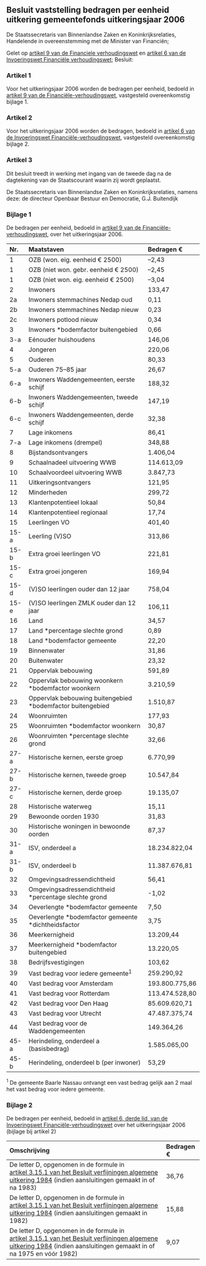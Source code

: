 <meta http-equiv='Content-Type' content='text/html; charset=utf-8' />

## Besluit vaststelling bedragen per eenheid uitkering gemeentefonds uitkeringsjaar 2006

De Staatssecretaris van Binnenlandse Zaken en Koninkrijksrelaties,  
Handelende in overeenstemming met de Minister van Financiën;

Gelet op [artikel 9 van de Financiele verhoudingswet](../../../../../../../../../../wet/financiële-verhoudingswet/BWBR0008290/README.md) en [artikel 6 van de Invoeringswet Financiële verhoudingswet](../../../../../../../../../../wet/invoeringswet/financiële-verhoudingswet/BWBR0008291/README.md);
Besluit:    

### Artikel  1  

Voor het uitkeringsjaar 2006 worden de bedragen per eenheid, bedoeld in [artikel 9 van de Financiële-verhoudingswet](../../../../../../../../../../wet/financiële-verhoudingswet/BWBR0008290/README.md), vastgesteld overeenkomstig bijlage 1. 

### Artikel  2  

Voor het uitkeringsjaar 2006 worden de bedragen, bedoeld in [artikel 6 van de Invoeringswet Financiële-verhoudingswet](../../../../../../../../../../wet/invoeringswet/financiële-verhoudingswet/BWBR0008291/README.md), vastgesteld overeenkomstig bijlage 2. 

### Artikel  3  

Dit besluit treedt in werking met ingang van de tweede dag na de dagtekening van de Staatscourant waarin zij wordt geplaatst. 

De 
Staatssecretaris van Binnenlandse Zaken en Koninkrijksrelaties, namens deze: de 
directeur Openbaar Bestuur en Democratie, 
G.J. Buitendijk    

### Bijlage  1  

De bedragen per eenheid, bedoeld in [artikel 9 van de Financiële-verhoudingswet](../../../../../../../../../../wet/financiële-verhoudingswet/BWBR0008290/README.md), over het uitkeringsjaar 2006.  

| Nr.  | Maatstaven  | Bedragen €  |
|:---|:---|:---|
| 1  | OZB (won. eig. eenheid € 2500)  | –2,43  |
| 1  | OZB (niet won. gebr. eenheid € 2500)  | –2,45  |
| 1  | OZB (niet won. eig. eenheid € 2500)  | –3,04  |
| 2  | Inwoners  | 133,47  |
| 2a  | Inwoners stemmachines Nedap oud  | 0,11  |
| 2b  | Inwoners stemmachines Nedap nieuw  | 0,23  |
| 2c  | Inwoners potlood nieuw  | 0,34  |
| 3  | Inwoners *bodemfactor buitengebied  | 0,66  |
| 3-a  | Eénouder huishoudens  | 146,06  |
| 4  | Jongeren  | 220,06  |
| 5  | Ouderen  | 80,33  |
| 5-a  | Ouderen 75–85 jaar  | 26,67  |
| 6-a  | Inwoners Waddengemeenten, eerste schijf  | 188,32  |
| 6-b  | Inwoners Waddengemeenten, tweede schijf  | 147,19  |
| 6-c  | Inwoners Waddengemeenten, derde schijf  | 32,38  |
| 7  | Lage inkomens  | 86,41  |
| 7-a  | Lage inkomens (drempel)  | 348,88  |
| 8  | Bijstandsontvangers  | 1.406,04  |
| 9  | Schaalnadeel uitvoering WWB  | 114.613,09  |
| 10  | Schaalvoordeel uitvoering WWB  | 3.847,73  |
| 11  | Uitkeringsontvangers  | 121,95  |
| 12  | Minderheden  | 299,72  |
| 13  | Klantenpotentieel lokaal  | 50,84  |
| 14  | Klantenpotentieel regionaal  | 17,74  |
| 15  | Leerlingen VO  | 401,40  |
| 15-a  | Leerling (V)SO  | 313,86  |
| 15-b  | Extra groei leerlingen VO  | 221,81  |
| 15-c  | Extra groei jongeren  | 169,94  |
| 15-d  | (V)SO leerlingen ouder dan 12 jaar  | 758,04  |
| 15-e  | (V)SO leerlingen ZMLK ouder dan 12 jaar  | 106,11  |
| 16  | Land  | 34,57  |
| 17  | Land *percentage slechte grond  | 0,89  |
| 18  | Land *bodemfactor gemeente  | 22,20  |
| 19  | Binnenwater  | 31,86  |
| 20  | Buitenwater  | 23,32  |
| 21  | Oppervlak bebouwing  | 591,89  |
| 22  | Oppervlak bebouwing woonkern *bodemfactor woonkern  | 3.210,59  |
| 23  | Oppervlak bebouwing buitengebied *bodemfactor buitengebied  | 1.510,87  |
| 24  | Woonruimten  | 177,93  |
| 25  | Woonruimten *bodemfactor woonkern  | 30,87  |
| 26  | Woonruimten *percentage slechte grond  | 32,66  |
| 27-a  | Historische kernen, eerste groep  | 6.770,99  |
| 27-b  | Historische kernen, tweede groep  | 10.547,84  |
| 27-c  | Historische kernen, derde groep  | 19.135,07  |
| 28  | Historische waterweg  | 15,11  |
| 29  | Bewoonde oorden 1930  | 31,83  |
| 30  | Historische woningen in bewoonde oorden  | 87,37  |
| 31-a  | ISV, onderdeel a  | 18.234.822,04  |
| 31-b  | ISV, onderdeel b  | 11.387.676,81  |
| 32  | Omgevingsadressendichtheid  | 56,41  |
| 33  | Omgevingsadressendichtheid *percentage slechte grond  | -1,02  |
| 34  | Oeverlengte *bodemfactor gemeente  | 7,50  |
| 35  | Oeverlengte *bodemfactor gemeente *dichtheidsfactor  | 3,75  |
| 36  | Meerkernigheid  | 13.209,44  |
| 37  | Meerkernigheid *bodemfactor buitengebied  | 13.220,05  |
| 38  | Bedrijfsvestigingen  | 103,62  |
| 39  | Vast bedrag voor iedere gemeente<sup>1</sup>   | 259.290,92  |
| 40  | Vast bedrag voor Amsterdam  | 193.800.775,86  |
| 41  | Vast bedrag voor Rotterdam  | 113.474.528,80  |
| 42  | Vast bedrag voor Den Haag  | 85.609.620,71  |
| 43  | Vast bedrag voor Utrecht  | 47.487.375,74  |
| 44  | Vast bedrag voor de Waddengemeenten  | 149.364,26  |
| 45-a  | Herindeling, onderdeel a (basisbedrag)  | 1.585.065,00  |
| 45-b  | Herindeling, onderdeel b (per inwoner)  | 53,29  |

<sup>1</sup> De gemeente Baarle Nassau ontvangt een vast bedrag gelijk aan 2 maal het vast bedrag voor iedere gemeente.

### Bijlage  2  

De bedragen per eenheid, bedoeld in [artikel 6, derde lid, van de Invoeringswet Financiële-verhoudingswet](../../../../../../../../../../wet/invoeringswet/financiële-verhoudingswet/BWBR0008291/README.md) over het uitkeringsjaar 2006 (bijlage bij artikel 2)  

| Omschrijving  | Bedragen €  |
|:---|:---|
| De letter D, opgenomen in de formule in [artikel 3.15.1 van het Besluit verfijningen algemene uitkering 1984](../../../../../../../../../../AMvB/besluit/verfijningen/algemene/uitkering/1984/BWBR0003674/README.md) (indien aansluitingen gemaakt in of na 1983)  | 36,76  |
| De letter D, opgenomen in de formule in [artikel 3.15.1 van het Besluit verfijningen algemene uitkering 1984](../../../../../../../../../../AMvB/besluit/verfijningen/algemene/uitkering/1984/BWBR0003674/README.md) (indien aansluitingen gemaakt in 1982)  | 15,88  |
| De letter D, opgenomen in de formule in [artikel 3.15.1 van het Besluit verfijningen algemene uitkering 1984](../../../../../../../../../../AMvB/besluit/verfijningen/algemene/uitkering/1984/BWBR0003674/README.md) (indien aansluitingen gemaakt in of na 1975 en vóór 1982)  | 9,07  |


